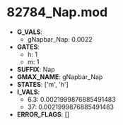 # 82784_Nap.mod

- **G_VALS**:
  - gNapbar_Nap: 0.0022
- **GATES**:
  - h: 1
  - m: 1
- **SUFFIX**: Nap
- **GMAX_NAME**: gNapbar_Nap
- **STATES**: ['m', 'h']
- **I_VALS**:
  - 6.3: 0.0021999876885491483
  - 37: 0.0021999876885491483
- **ERROR_FLAGS**: []
